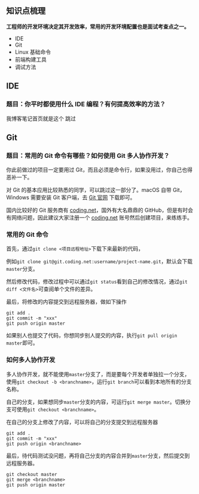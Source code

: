  

## 知识点梳理

**工程师的开发环境决定其开发效率，常用的开发环境配置也是面试考查点之一。**



- IDE
- Git
- Linux 基础命令
- 前端构建工具
- 调试方法

## IDE

### 题目：你平时都使用什么 IDE 编程？有何提高效率的方法？

我博客笔记首页就是这个 跳过



## Git

### 题目：常用的 Git 命令有哪些？如何使用 Git 多人协作开发？

你此前做过的项目一定要用过 Git，而且必须是命令行，如果没用过，你自己也得恶补一下。

对 Git 的基本应用比较熟悉的同学，可以跳过这一部分了。macOS 自带 Git，Windows 需要安装 Git 客户端，去 [Git 官网](https://link.juejin.im/?target=https%3A%2F%2Fgit-scm.com%2Fdownload%2Fwin) 下载即可。

国内比较好的 Git 服务商有 [coding.net](http://coding.net/)，国外有大名鼎鼎的 GitHub，但是有时会有网络问题，因此建议大家注册一个 [coding.net](http://coding.net/) 账号然后创建项目，来练练手。



### 常用的 Git 命令

首先，通过`git clone <项目远程地址>`下载下来最新的代码，

例如`git clone git@git.coding.net:username/project-name.git`，默认会下载`master`分支。

然后修改代码，修改过程中可以通过`git status`看到自己的修改情况，通过`git diff <文件名>`可查阅单个文件的差异。

最后，将修改的内容提交到远程服务器，做如下操作

```nginx
git add .
git commit -m "xxx"
git push origin master

```

如果别人也提交了代码，你想同步别人提交的内容，执行`git pull origin master`即可。



### **如何多人协作开发**

多人协作开发，就不能使用`master`分支了，而是要每个开发者单独拉一个分支，使用`git checkout -b <branchname>`，运行`git branch`可以看到本地所有的分支名称。

自己的分支，如果想同步`master`分支的内容，可运行`git merge master`。切换分支可使用`git checkout <branchname>`。

在自己的分支上修改了内容，可以将自己的分支提交到远程服务器

```nginx
git add .
git commit -m "xxx"
git push origin <branchname>
```



最后，待代码测试没问题，再将自己分支的内容合并到`master`分支，然后提交到远程服务器。

```nginx
git checkout master
git merge <branchname>
git push origin master
```

